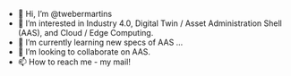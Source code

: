 - 👋 Hi, I’m @twebermartins
- 👀 I’m interested in Industry 4.0, Digital Twin / Asset Administration Shell (AAS), and Cloud / Edge Computing.
- 🌱 I’m currently learning new specs of AAS ...
- 💞️ I’m looking to collaborate on AAS.
- 📫 How to reach me - my mail!

<!---
twebermartins/twebermartins is a ✨ special ✨ repository because its `README.md` (this file) appears on your GitHub profile.
You can click the Preview link to take a look at your changes.
--->
